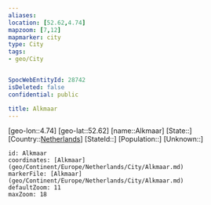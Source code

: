 ```yaml
---
aliases: 
location: [52.62,4.74]
mapzoom: [7,12] 
mapmarker: city 
type: City
tags:
- geo/City


SpocWebEntityId: 28742
isDeleted: false
confidential: public

title: Alkmaar
---
```

[geo-lon::4.74]
[geo-lat::52.62]
[name::Alkmaar]
[State::]
[Country::[Netherlands](geo/Continent/Europe/Netherlands.md)]
[StateId::]
[Population::]
[Unknown::]


```leaflet
id: Alkmaar
coordinates: [Alkmaar](geo/Continent/Europe/Netherlands/City/Alkmaar.md)
markerFile: [Alkmaar](geo/Continent/Europe/Netherlands/City/Alkmaar.md)
defaultZoom: 11 
maxZoom: 18
```


